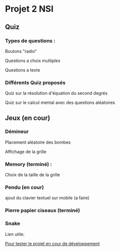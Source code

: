 # **Projet 2 NSI**

## Quiz

### Types de questions :

Boutons "radio"

Questions a choix multiples

Questions a texte

### Différents Quiz proposés

Quiz sur la résolution d'équation du second degrés

Quiz sur le calcul mental avec des questions aléatoires

## Jeux (en cour)

### Démineur

Placement aléatoire des bombes

Affichage de la grille

### Memory (terminé) :

Choix de la taille de la grille

### Pendu (en cour)

ajout du clavier textuel sur mobile (a faire)

### Pierre papier ciseaux (terminé)

### Snake

Lien utile:

[Pour tester le projet en cour de développement](https://energistix.github.io/projet2/)
